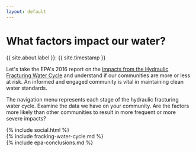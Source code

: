 ```yaml
---
layout: default
---
```

<div class="jumbotron">
  <h1>What factors impact our water?</h1>
  <p class="small">{{ site.about.label }}: {{ site.timestamp }}</p>
  <p class="lead">Let's take the EPA's 2016 report on the <a href="https://www.epa.gov/sites/production/files/2016-12/documents/hfdwa_executive_summary.pdf">Impacts from the Hydraulic Fracturing Water Cycle</a> and understand if our communities are more or less at risk. An informed and engaged community is vital in maintaining clean water standards.</p>
  <p>The navigation menu represents each stage of the hydraulic fracturing water cycle. Examine the data we have on your community. Are the factors more likely than other communities to result in more frequent or more severe impacts?</p>
  {% include social.html %}
</div> 

<div class="container-fluid">
  <div class="row">
    <div class="col">
      {% include fracking-water-cycle.md %}
    </div>
    <div class="col">
      {% include epa-conclusions.md %}
    </div>
  </div>
</div>

<!-- <div class="infographic clearfix">
  {% for post in site.posts %}
    <span class="anchor" id="{{post.section}}"></span>
    <div class="info-group">
      {% include section.html %}
    </div>
  {% endfor %}
</div> -->